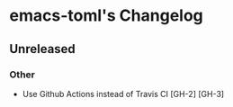 emacs-toml's Changelog
======================

Unreleased
------------------------------

### Other

- Use Github Actions instead of Travis CI [GH-2] [GH-3]
